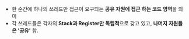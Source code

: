 - 한 순간에 하나의 쓰레드만 접근이 요구되는 **공유 자원에 접근 하는 코드 영역**을 의미
- 각 쓰레드들은 각자의 **Stack과 Register만 독립적**으로 갖고 있고, **나머지 자원들은 '공유'** 함.